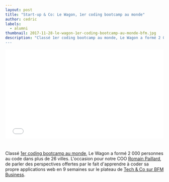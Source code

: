 ```yaml
---
layout: post
title: "Start-up & Co: Le Wagon, 1er coding bootcamp au monde"
author: cedric
labels:
  - alumni
thumbnail: 2017-11-28-le-wagon-1er-coding-bootcamp-au-monde-bfm.jpg
description: "Classé 1er coding bootcamp au monde, Le Wagon a formé 2 000 personnes au code dans plus de 26 villes. L'occasion pour notre COO Romain Paillard, de parler des perspectives offertes par le fait d'apprendre à coder sa propre applications web en 9 semaines sur le plateau de Tech & Co sur BFM Business.
---
```


<div style="display: block; position: relative; margin-bottom: 40px;"><div style="padding-top: 56.25%;"><iframe src="//www.bfmtv.com/static/nxt-video/player.html?video=5660945810001&brand=BFMBUSINESS&url=http://bfmbusiness.bfmtv.com/mediaplayer/video/start-up-co-le-wagon-le-premier-bootcamp-de-code-sur-les-plateformes-de-references-mondiales-2711-1007659.html" allowfullscreen webkitallowfullscreen mozallowfullscreen style="width: 100%; height: 100%; position: absolute; top: 0px; bottom: 0px; right: 0px; left: 0px; border:none;"></iframe></div></div>


Classé [1er coding bootcamp au monde](https://www.switchup.org/research/best-coding-bootcamps), Le Wagon a formé 2 000 personnes au code dans plus de 26 villes. L'occasion pour notre COO [Romain Paillard](https://www.linkedin.com/in/romain-paillard-27575711/), de parler des perspectives offertes par le fait d'apprendre à coder sa propre applications web en 9 semaines sur le plateau de [Tech & Co sur BFM Business](http://bfmbusiness.bfmtv.com/mediaplayer/video/start-up-co-le-wagon-le-premier-bootcamp-de-code-sur-les-plateformes-de-references-mondiales-2711-1007659.html).